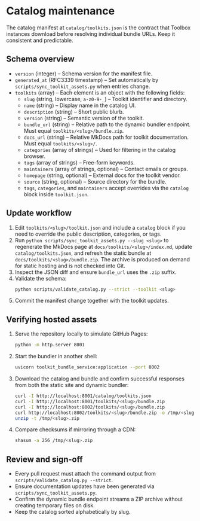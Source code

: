 # Catalog maintenance

The catalog manifest at `catalog/toolkits.json` is the contract that Toolbox
instances download before resolving individual bundle URLs. Keep it consistent
and predictable.

## Schema overview

- `version` (integer) – Schema version for the manifest file.
- `generated_at` (RFC3339 timestamp) – Set automatically by
  `scripts/sync_toolkit_assets.py` when entries change.
- `toolkits` (array) – Each element is an object with the following fields:
  - `slug` (string, lowercase, `a-z0-9-_`) – Toolkit identifier and directory.
  - `name` (string) – Display name in the catalog UI.
  - `description` (string) – Short public blurb.
  - `version` (string) – Semantic version of the toolkit.
  - `bundle_url` (string) – Relative path to the dynamic bundler endpoint.
    Must equal `toolkits/<slug>/bundle.zip`.
  - `docs_url` (string) – Relative MkDocs path for toolkit documentation.
    Must equal `toolkits/<slug>/`.
  - `categories` (array of strings) – Used for filtering in the catalog browser.
  - `tags` (array of strings) – Free-form keywords.
  - `maintainers` (array of strings, optional) – Contact emails or groups.
  - `homepage` (string, optional) – External docs for the toolkit vendor.
  - `source` (string, optional) – Source directory for the bundle.
  - `tags`, `categories`, and `maintainers` accept overrides via the
    `catalog` block inside `toolkit.json`.

## Update workflow

1. Edit `toolkits/<slug>/toolkit.json` and include a `catalog` block if you need
   to override the public description, categories, or tags.
2. Run `python scripts/sync_toolkit_assets.py --slug <slug>` to regenerate the
   MkDocs page at `docs/toolkits/<slug>/index.md`, update
   `catalog/toolkits.json`, and refresh the static bundle at
   `docs/toolkits/<slug>/bundle.zip`. The archive is produced on demand for
   static hosting and is not checked into Git.
3. Inspect the JSON diff and ensure `bundle_url` uses the `.zip` suffix.
4. Validate the schema:
   ```bash
   python scripts/validate_catalog.py --strict --toolkit <slug>
   ```
5. Commit the manifest change together with the toolkit updates.

## Verifying hosted assets

1. Serve the repository locally to simulate GitHub Pages:
   ```bash
   python -m http.server 8001
   ```
2. Start the bundler in another shell:
   ```bash
   uvicorn toolkit_bundle_service:application --port 8002
   ```
3. Download the catalog and bundle and confirm successful responses from both
   the static site and dynamic bundler:
   ```bash
   curl -I http://localhost:8001/catalog/toolkits.json
   curl -I http://localhost:8001/toolkits/<slug>/bundle.zip
   curl -I http://localhost:8002/toolkits/<slug>/bundle.zip
   curl http://localhost:8002/toolkits/<slug>/bundle.zip -o /tmp/<slug>.zip
   unzip -t /tmp/<slug>.zip
   ```
4. Compare checksums if mirroring through a CDN:
   ```bash
   shasum -a 256 /tmp/<slug>.zip
   ```

## Review and sign-off

- Every pull request must attach the command output from
  `scripts/validate_catalog.py --strict`.
- Ensure documentation updates have been generated via
  `scripts/sync_toolkit_assets.py`.
- Confirm the dynamic bundle endpoint streams a ZIP archive without creating
  temporary files on disk.
- Keep the catalog sorted alphabetically by slug.
